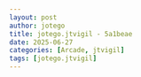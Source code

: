 ```yaml
---
layout: post
author: jotego
title: jotego.jtvigil - 5a1beae
date: 2025-06-27
categories: [Arcade, jtvigil]
tags: [jotego.jtvigil]
---
```


